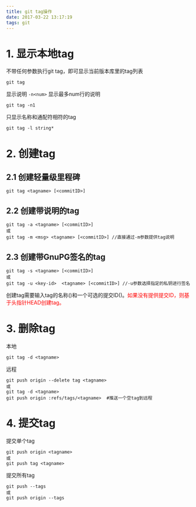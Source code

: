 ```yaml
---
title: git tag操作
date: 2017-03-22 13:17:19
tags: git
---
```


# 1. 显示本地tag
不带任何参数执行git tag，即可显示当前版本库里的tag列表
```
git tag
```
显示说明 `-n<num>` 显示最多num行的说明
```
git tag -n1
```
只显示名称和通配符相符的tag
```
git tag -l string*
```
# 2. 创建tag
## 2.1 创建轻量级里程碑
```
git tag <tagname> [<commitID>]
```
## 2.2 创建带说明的tag
```
git tag -a <tagname> [<commitID>]
或
git tag -m <msg> <tagname> [<commitID>] //直接通过-m参数提供tag说明
```

## 2.3 创建带GnuPG签名的tag
```
git tag -s <tagname> [<commitID>]
或
git tag -u <key-id>  <tagname> [<commitID>] //-u参数选择指定的私钥进行签名
```
创建tag需要输入tag的名称(<tagname>)和一个可选的提交ID(<commitID>)。<font color=red>如果没有提供提交ID，则基于头指针HEAD创建tag。</font>

# 3. 删除tag
本地
```
git tag -d <tagname> 
```
远程
```
git push origin --delete tag <tagname>
或
git tag -d <tagname> 
git push origin :refs/tags/<tagname>  #推送一个空tag到远程
```
# 4. 提交tag
提交单个tag
```
git push origin <tagname>
或
git push tag <tagname>
```
提交所有tag
```
git push --tags
或
git push origin --tags
```


